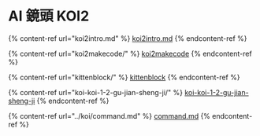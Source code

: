 # AI 鏡頭 KOI2

{% content-ref url="koi2intro.md" %}
[koi2intro.md](koi2intro.md)
{% endcontent-ref %}

{% content-ref url="koi2makecode/" %}
[koi2makecode](koi2makecode/)
{% endcontent-ref %}

{% content-ref url="kittenblock/" %}
[kittenblock](kittenblock/)
{% endcontent-ref %}

{% content-ref url="koi-koi-1-2-gu-jian-sheng-ji/" %}
[koi-koi-1-2-gu-jian-sheng-ji](koi-koi-1-2-gu-jian-sheng-ji/)
{% endcontent-ref %}

{% content-ref url="../koi/command.md" %}
[command.md](../koi/command.md)
{% endcontent-ref %}
